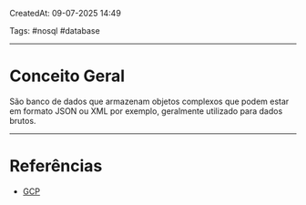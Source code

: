 CreatedAt: 09-07-2025 14:49

Tags: #nosql #database 

---
# Conceito Geral
São banco de dados que armazenam objetos complexos que podem estar em formato JSON ou XML por exemplo, geralmente utilizado para dados brutos.

---
# Referências
- [GCP](https://cloud.google.com/discover/what-is-nosql?hl=pt-BR)